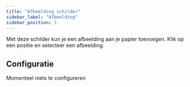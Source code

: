 ```yaml
---
title: "Afbeelding schilder"
sidebar_label: "Afbeelding"
sidebar_position: 3
---
```


Met deze schilder kun je een afbeelding aan je papier toevoegen. Klik op een positie en selecteer een afbeelding.

## Configuratie

Momenteel niets te configureren

